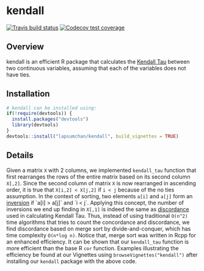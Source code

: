 # kendall

<!-- badges: start -->
[![Travis build status](https://travis-ci.com/lapsumchan/kendall.svg?branch=master)](https://travis-ci.com/lapsumchan/kendall)
[![Codecov test coverage](https://codecov.io/gh/lapsumchan/kendall/branch/master/graph/badge.svg)](https://codecov.io/gh/lapsumchan/kendall?branch=master)
<!-- badges: end -->

## Overview

kendall is an efficient R package that calculates the [Kendall Tau](https://en.wikipedia.org/wiki/Kendall_rank_correlation_coefficient) between two continuous variables, assuming that each of the variables does not have ties.

## Installation
``` r
# kendall can be installed using:
if(!require(devtools)) {
  install.packages("devtools")
  library(devtools)
}
devtools::install("lapsumchan/kendall", build_vignettes = TRUE)
```

## Details
Given a matrix `X` with 2 columns, we implemented `kendall_tau` function that first rearranges the rows of the entire matrix based on its second column `X[,2]`. Since the second column of matrix `X` is now rearranged in ascending order, it is true that `X[i,2] < X[j,2]` if `i < j` because of the no ties assumption. In the context of sorting, two elements `a[i]` and `a[j]` form an [inversion](https://en.wikipedia.org/wiki/Inversion_(discrete_mathematics)) if `a[i] > a[j]` and `i < j`. Applying this concept, the number of inversions we end up finding in `X[,1]` is indeed the same as [discordance](https://en.wikipedia.org/wiki/Kendall_rank_correlation_coefficient#Definition) used in calculating Kendall Tau. Thus, instead of using traditional `O(n^2)` time algorithms that tries to count the concordance and discordance, we find discordance based on merge sort by divide-and-conquer, which has time complexity `O(n*log n)`.
Notice that, merge sort was written in Rcpp for an enhanced efficiency. It can be shown that our `kendall_tau` function is more efficient than the base R `cor` function. Examples illustrating the efficiency be found at our Vignettes using `browseVignettes("kendall")` after installing our `kendall` package with the above code.
